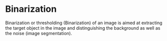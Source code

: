 # Binarization
Binarization or thresholding (Binarization) of an image is aimed at extracting the target object in the image and distinguishing the background as well as the noise (image segmentation).
